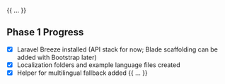 {{ ... }}
## Phase 1 Progress

- [x] Laravel Breeze installed (API stack for now; Blade scaffolding can be added with Bootstrap later)
- [x] Localization folders and example language files created
- [x] Helper for multilingual fallback added
{{ ... }}